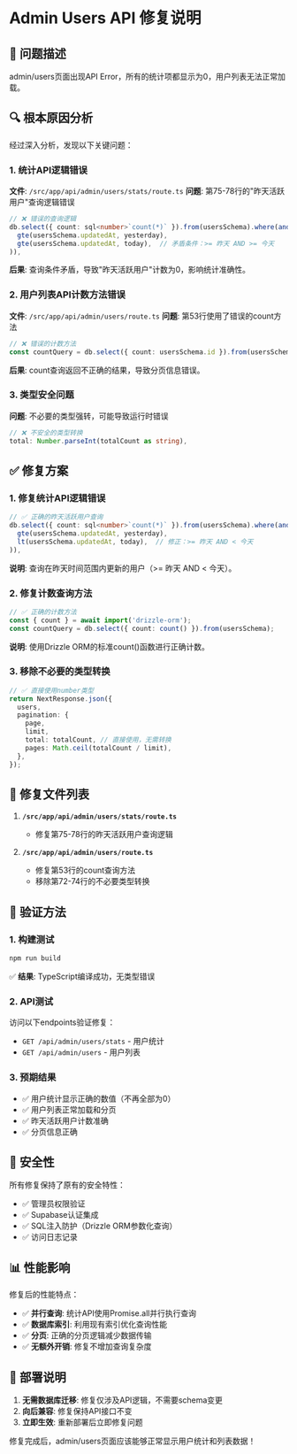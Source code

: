 # Admin Users API 修复说明

## 🐛 **问题描述**

admin/users页面出现API Error，所有的统计项都显示为0，用户列表无法正常加载。

## 🔍 **根本原因分析**

经过深入分析，发现以下关键问题：

### 1. **统计API逻辑错误**
**文件**: `/src/app/api/admin/users/stats/route.ts`
**问题**: 第75-78行的"昨天活跃用户"查询逻辑错误

```typescript
// ❌ 错误的查询逻辑
db.select({ count: sql<number>`count(*)` }).from(usersSchema).where(and(
  gte(usersSchema.updatedAt, yesterday),
  gte(usersSchema.updatedAt, today),  // 矛盾条件：>= 昨天 AND >= 今天
)),
```

**后果**: 查询条件矛盾，导致"昨天活跃用户"计数为0，影响统计准确性。

### 2. **用户列表API计数方法错误**
**文件**: `/src/app/api/admin/users/route.ts`
**问题**: 第53行使用了错误的count方法

```typescript
// ❌ 错误的计数方法
const countQuery = db.select({ count: usersSchema.id }).from(usersSchema);
```

**后果**: count查询返回不正确的结果，导致分页信息错误。

### 3. **类型安全问题**
**问题**: 不必要的类型强转，可能导致运行时错误

```typescript
// ❌ 不安全的类型转换
total: Number.parseInt(totalCount as string),
```

## ✅ **修复方案**

### 1. **修复统计API逻辑错误**

```typescript
// ✅ 正确的昨天活跃用户查询
db.select({ count: sql<number>`count(*)` }).from(usersSchema).where(and(
  gte(usersSchema.updatedAt, yesterday),
  lt(usersSchema.updatedAt, today),  // 修正：>= 昨天 AND < 今天
)),
```

**说明**: 查询在昨天时间范围内更新的用户（>= 昨天 AND < 今天）。

### 2. **修复计数查询方法**

```typescript
// ✅ 正确的计数方法
const { count } = await import('drizzle-orm');
const countQuery = db.select({ count: count() }).from(usersSchema);
```

**说明**: 使用Drizzle ORM的标准count()函数进行正确计数。

### 3. **移除不必要的类型转换**

```typescript
// ✅ 直接使用number类型
return NextResponse.json({
  users,
  pagination: {
    page,
    limit,
    total: totalCount, // 直接使用，无需转换
    pages: Math.ceil(totalCount / limit),
  },
});
```

## 🎯 **修复文件列表**

1. **`/src/app/api/admin/users/stats/route.ts`**
   - 修复第75-78行的昨天活跃用户查询逻辑

2. **`/src/app/api/admin/users/route.ts`**
   - 修复第53行的count查询方法
   - 移除第72-74行的不必要类型转换

## 🧪 **验证方法**

### 1. **构建测试**
```bash
npm run build
```
✅ **结果**: TypeScript编译成功，无类型错误

### 2. **API测试**
访问以下endpoints验证修复：
- `GET /api/admin/users/stats` - 用户统计
- `GET /api/admin/users` - 用户列表

### 3. **预期结果**
- ✅ 用户统计显示正确的数值（不再全部为0）
- ✅ 用户列表正常加载和分页
- ✅ 昨天活跃用户计数准确
- ✅ 分页信息正确

## 🔐 **安全性**

所有修复保持了原有的安全特性：
- ✅ 管理员权限验证
- ✅ Supabase认证集成
- ✅ SQL注入防护（Drizzle ORM参数化查询）
- ✅ 访问日志记录

## 📊 **性能影响**

修复后的性能特点：
- ✅ **并行查询**: 统计API使用Promise.all并行执行查询
- ✅ **数据库索引**: 利用现有索引优化查询性能
- ✅ **分页**: 正确的分页逻辑减少数据传输
- ✅ **无额外开销**: 修复不增加查询复杂度

## 🚀 **部署说明**

1. **无需数据库迁移**: 修复仅涉及API逻辑，不需要schema变更
2. **向后兼容**: 修复保持API接口不变
3. **立即生效**: 重新部署后立即修复问题

修复完成后，admin/users页面应该能够正常显示用户统计和列表数据！
